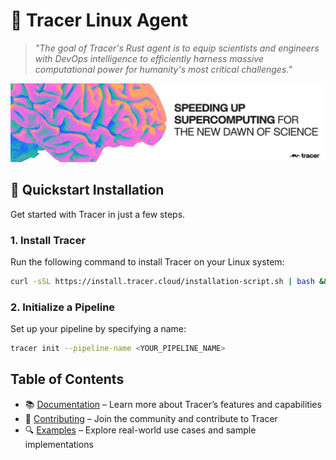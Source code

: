 <h1 align="left">
🦡 Tracer Linux Agent
</h1>

> *"The goal of Tracer's Rust agent is to equip scientists and engineers with DevOps intelligence to efficiently harness massive computational power for humanity's most critical challenges."*

![Tracer Banner](docs/images/tracer-banner-image.jpeg)

## 🚀 Quickstart Installation
Get started with Tracer in just a few steps.

### 1. Install Tracer  
Run the following command to install Tracer on your Linux system:
```bash
curl -sSL https://install.tracer.cloud/installation-script.sh | bash && source ~/.bashrc
 ```
### 2. Initialize a Pipeline
Set up your pipeline by specifying a name:
```bash
tracer init --pipeline-name <YOUR_PIPELINE_NAME>
 ```

## Table of Contents
- 📚 [Documentation](DOCUMENTATION.md) – Learn more about Tracer’s features and capabilities
- 🤝 [Contributing](docs/CONTRIBUTING.md) – Join the community and contribute to Tracer
- 🔍 [Examples](docs/EXAMPLES.md) – Explore real-world use cases and sample implementations
